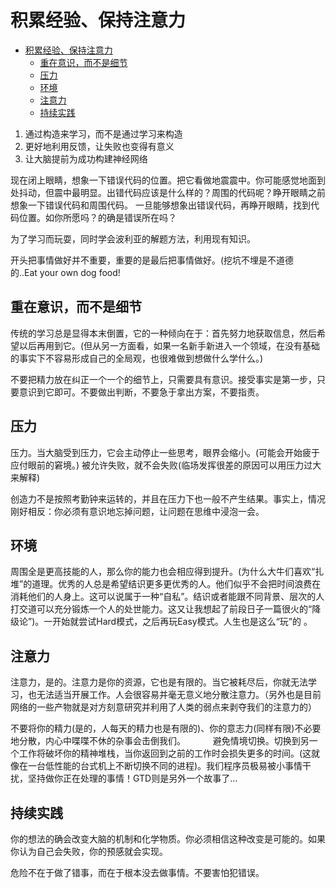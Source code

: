 # 积累经验、保持注意力

- [积累经验、保持注意力](#积累经验保持注意力)
  - [重在意识，而不是细节](#重在意识而不是细节)
  - [压力](#压力)
  - [环境](#环境)
  - [注意力](#注意力)
  - [持续实践](#持续实践)

1. 通过构造来学习，而不是通过学习来构造
2. 更好地利用反馈，让失败也变得有意义
3. 让大脑提前为成功构建神经网络

现在闭上眼睛，想象一下错误代码的位置。把它看做地震震中。你可能感觉地面到处抖动，但震中最明显。出错代码应该是什么样的？周围的代码呢？睁开眼睛之前想象一下错误代码和周围代码。 一旦能够想象出错误代码，再睁开眼睛，找到代码位置。如你所愿吗？的确是错误所在吗？

为了学习而玩耍，同时学会波利亚的解题方法，利用现有知识。

开头把事情做好并不重要，重要的是最后把事情做好。(挖坑不埋是不道德的..Eat your own dog food!

## 重在意识，而不是细节

传统的学习总是显得本末倒置，它的一种倾向在于：首先努力地获取信息，然后希望以后再用到它。(但从另一方面看，如果一名新手新进入一个领域，在没有基础的事实下不容易形成自己的全局观，也很难做到想做什么学什么。)

不要把精力放在纠正一个一个的细节上，只需要具有意识。接受事实是第一步，只要意识到它即可。不要做出判断，不要急于拿出方案，不要指责。

## 压力

压力。当大脑受到压力，它会主动停止一些思考，眼界会缩小。(可能会开始疲于应付眼前的窘境。) 被允许失败，就不会失败(临场发挥很差的原因可以用压力过大来解释)

创造力不是按照考勤钟来运转的，并且在压力下也一般不产生结果。事实上，情况刚好相反：你必须有意识地忘掉问题，让问题在思维中浸泡一会。

## 环境

周围全是更高技能的人，那么你的能力也会相应得到提升。(为什么大牛们喜欢“扎堆”的道理。优秀的人总是希望结识更多更优秀的人。他们似乎不会把时间浪费在消耗他们的人身上。这可以说属于一种“自私”。结识或者能跟不同背景、层次的人打交道可以充分锻炼一个人的处世能力。这又让我想起了前段日子一篇很火的“降级论”)。一开始就尝试Hard模式，之后再玩Easy模式。人生也是这么“玩”的 。

## 注意力

注意力，是的。注意力是你的资源，它也是有限的。当它被耗尽后，你就无法学习，也无法适当开展工作。人会很容易并毫无意义地分散注意力。（另外也是目前网络的一些产物就是对方刻意研究并利用了人类的弱点来剥夺我们的注意力的）

不要将你的精力(是的，人每天的精力也是有限的)、你的意志力(同样有限)不必要地分散，内心中喋喋不休的杂事会击倒我们。 　
　 
避免情境切换。切换到另一个工作将破坏你的精神堆栈，当你返回到之前的工作时会损失更多的时间。(这就像在一台低性能的台式机上不断切换不同的进程)。我们程序员极易被小事情干扰，坚持做你正在处理的事情！GTD则是另外一个故事了…

## 持续实践

你的想法的确会改变大脑的机制和化学物质。你必须相信这种改变是可能的。如果你认为自己会失败，你的预感就会实现。

危险不在于做了错事，而在于根本没去做事情。不要害怕犯错误。
